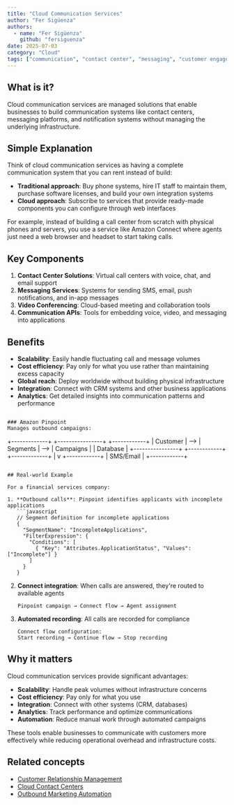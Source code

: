 ```yaml
---
title: "Cloud Communication Services"
author: "Fer Sigüenza"
authors:
  - name: "Fer Sigüenza"
    github: "fersiguenza"
date: 2025-07-03
category: "Cloud"
tags: ["communication", "contact center", "messaging", "customer engagement"]
---
```


## What is it?

Cloud communication services are managed solutions that enable businesses to build communication systems like contact centers, messaging platforms, and notification systems without managing the underlying infrastructure.

## Simple Explanation

Think of cloud communication services as having a complete communication system that you can rent instead of build:

- **Traditional approach**: Buy phone systems, hire IT staff to maintain them, purchase software licenses, and build your own integration systems
- **Cloud approach**: Subscribe to services that provide ready-made components you can configure through web interfaces

For example, instead of building a call center from scratch with physical phones and servers, you use a service like Amazon Connect where agents just need a web browser and headset to start taking calls.

## Key Components

1. **Contact Center Solutions**: Virtual call centers with voice, chat, and email support
2. **Messaging Services**: Systems for sending SMS, email, push notifications, and in-app messages
3. **Video Conferencing**: Cloud-based meeting and collaboration tools
4. **Communication APIs**: Tools for embedding voice, video, and messaging into applications

## Benefits

- **Scalability**: Easily handle fluctuating call and message volumes
- **Cost efficiency**: Pay only for what you use rather than maintaining excess capacity
- **Global reach**: Deploy worldwide without building physical infrastructure
- **Integration**: Connect with CRM systems and other business applications
- **Analytics**: Get detailed insights into communication patterns and performance
```

### Amazon Pinpoint
Manages outbound campaigns:

```
+-------------+     +----------------+     +------------+
| Customer    | --> | Segments       | --> | Campaigns  |
| Database    |     +----------------+     +------------+
+-------------+                                  |
                                                 v
                                           +------------+
                                           | SMS/Email  |
                                           +------------+
```

## Real-world Example

For a financial services company:

1. **Outbound calls**: Pinpoint identifies applicants with incomplete applications
   ```javascript
   // Segment definition for incomplete applications
   {
     "SegmentName": "IncompleteApplications",
     "FilterExpression": {
       "Conditions": [
         { "Key": "Attributes.ApplicationStatus", "Values": ["Incomplete"] }
       ]
     }
   }
   ```

2. **Connect integration**: When calls are answered, they're routed to available agents
   ```
   Pinpoint campaign → Connect flow → Agent assignment
   ```

3. **Automated recording**: All calls are recorded for compliance
   ```
   Connect flow configuration:
   Start recording → Continue flow → Stop recording
   ```

## Why it matters

Cloud communication services provide significant advantages:
- **Scalability**: Handle peak volumes without infrastructure concerns
- **Cost efficiency**: Pay only for what you use
- **Integration**: Connect with other systems (CRM, databases)
- **Analytics**: Track performance and optimize communications
- **Automation**: Reduce manual work through automated campaigns

These tools enable businesses to communicate with customers more effectively while reducing operational overhead and infrastructure costs.

## Related concepts

- [Customer Relationship Management](/explanations/business/crm.md)
- [Cloud Contact Centers](/explanations/cloud/contact-centers.md)
- [Outbound Marketing Automation](/explanations/marketing/outbound-automation.md)
